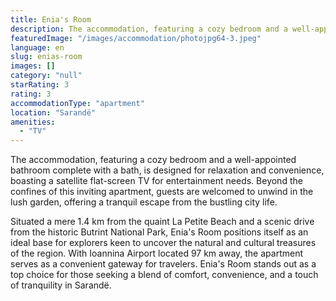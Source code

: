 ```yaml
---
title: Enia's Room
description: The accommodation, featuring a cozy bedroom and a well-appointed bathroom complete with a bath, is designed for relaxation and convenience, boasting a satellite
featuredImage: "/images/accommodation/photojpg64-3.jpeg"
language: en
slug: enias-room
images: []
category: "null"
starRating: 3
rating: 3
accommodationType: "apartment"
location: "Sarandë"
amenities:
  - "TV"
---
```


The accommodation, featuring a cozy bedroom and a well-appointed bathroom complete with a bath, is designed for relaxation and convenience, boasting a satellite flat-screen TV for entertainment needs. Beyond the confines of this inviting apartment, guests are welcomed to unwind in the lush garden, offering a tranquil escape from the bustling city life.

Situated a mere 1.4 km from the quaint La Petite Beach and a scenic drive from the historic Butrint National Park, Enia's Room positions itself as an ideal base for explorers keen to uncover the natural and cultural treasures of the region. With Ioannina Airport located 97 km away, the apartment serves as a convenient gateway for travelers. Enia's Room stands out as a top choice for those seeking a blend of comfort, convenience, and a touch of tranquility in Sarandë.

